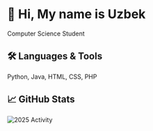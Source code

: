 # 👋 Hi, My name is Uzbek
Computer Science Student

## 🛠️ Languages & Tools
Python, Java, HTML, CSS, PHP

## 📈 GitHub Stats
![2025 Activity](https://activity-graph.herokuapp.com/graph?username=Cheema24&theme=github&bg_color=ffffff&color=4c1&line=4c1&point=4c1&hide_border=true&area=true&from=2025-01-01&to=2025-12-31)






